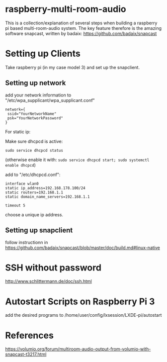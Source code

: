 # raspberry-multi-room-audio

This is a collection/explanation of several steps when building a raspberry pi based multi-room-audio system.
The key feature therefore is the amazing software snapcast, written by badaix: https://github.com/badaix/snapcast

# Setting up Clients

Take raspberry pi (in my case model 3) and set up the snapclient.

## Setting up network
add your network information to "/etc/wpa_supplicant/wpa_supplicant.conf"
````
network={
 ssid="YourNetworkName"
 psk="YourNetworkPassword"
}
````
For static ip:

Make sure dhcpcd is active:
````
sudo service dhcpcd status
````
(otherwise enable it with:
`sudo service dhcpcd start;
sudo systemctl enable dhcpcd`)

add to "/etc/dhcpcd.conf":
````
interface wlan0
static ip_address=192.168.178.100/24
static routers=192.168.1.1
static domain_name_servers=192.168.1.1

timeout 5

````
choose a unique ip address.

## Setting up snapclient

follow instructionn in https://github.com/badaix/snapcast/blob/master/doc/build.md#linux-native

# SSH without password 

http://www.schlittermann.de/doc/ssh.html

# Autostart Scripts on Raspberry Pi 3

add the desired programs to 
/home/user/config/lxsession/LXDE-pi/autostart

# References

https://volumio.org/forum/multiroom-audio-output-from-volumio-with-snapcast-t3217.html
